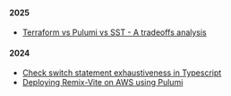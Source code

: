 #### 2025

- [Terraform vs Pulumi vs SST - A tradeoffs analysis](/articles/terraform-pulumi-sst-tradeoff-analysis)

#### 2024

- [Check switch statement exhaustiveness in Typescript](/articles/typescript-switch-exhaustiveness-check)
- [Deploying Remix-Vite on AWS using Pulumi](/articles/deploy-remix-vite-on-aws-using-pulumi)
